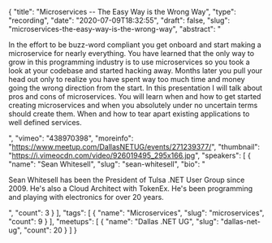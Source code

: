 {
  "title": "Microservices -- The Easy Way is the Wrong Way",
  "type": "recording",
  "date": "2020-07-09T18:32:55",
  "draft": false,
  "slug": "microservices-the-easy-way-is-the-wrong-way",
  "abstract": "<p>In the effort to be buzz-word compliant you get onboard and start making a microservice for nearly everything. You have learned that the only way to grow in this programming industry is to use microservices so you took a look at your codebase and started hacking away. Months later you pull your head out only to realize you have spent way too much time and money going the wrong direction from the start. In this presentation I will talk about pros and cons of microservices. You will learn when and how to get started creating microservices and when you absolutely under no uncertain terms should create them. When and how to tear apart existing applications to well defined services.</p>",
  "vimeo": "438970398",
  "moreinfo": "https://www.meetup.com/DallasNETUG/events/271239377/",
  "thumbnail": "https://i.vimeocdn.com/video/926019495_295x166.jpg",
  "speakers": [
    {
      "name": "Sean Whitesell",
      "slug": "sean-whitesell",
      "bio": "<p>Sean Whitesell has been the President of Tulsa .NET User Group since 2009. He's also a Cloud Architect with TokenEx. He's been programming and playing with electronics for over 20 years.</p>",
      "count": 3
    }
  ],
  "tags": [
    {
      "name": "Microservices",
      "slug": "microservices",
      "count": 9
    }
  ],
  "meetups": [
    {
      "name": "Dallas .NET UG",
      "slug": "dallas-net-ug",
      "count": 20
    }
  ]
}